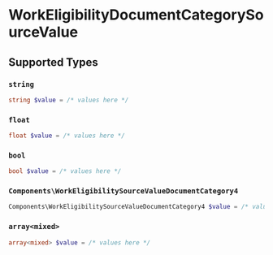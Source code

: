 # WorkEligibilityDocumentCategorySourceValue


## Supported Types

### `string`

```php
string $value = /* values here */
```

### `float`

```php
float $value = /* values here */
```

### `bool`

```php
bool $value = /* values here */
```

### `Components\WorkEligibilitySourceValueDocumentCategory4`

```php
Components\WorkEligibilitySourceValueDocumentCategory4 $value = /* values here */
```

### `array<mixed>`

```php
array<mixed> $value = /* values here */
```

